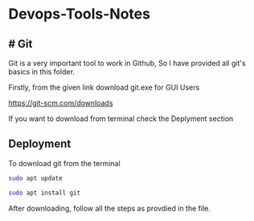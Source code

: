 # Devops-Tools-Notes

## # Git
Git is a very important tool to work in Github, So I have provided  all git's basics in this folder.

Firstly, from the given link download git.exe for GUI Users

https://git-scm.com/downloads

If you want to download from terminal check the Deplyment section 
## Deployment

To download git from the terminal

```bash
sudo apt update
```
```bash
sudo apt install git
```
After downloading, follow all the steps as provdied in the file.
